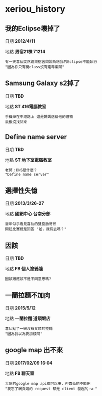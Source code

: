 # xeriou_history

## 我的Eclipse壞掉了
日期 **2012/4/11**

地點 **男宿21棟 71214**
```
有一天喜仙突然跑來宿舍問說為啥我的Eclipse不能執行
"因為你只有開class沒有建專案阿"
```

## Samsung Galaxy s2掉了
日期 **TBD**

地點 **ST 416電腦教室**
```
手機掉在中港路上 還是媽媽送給他的禮物
最後沒找回來
```

## Define name server
日期 **TBD**

地點 **ST 地下室電腦教室**
```
老師：DNS是什麼？
"Define name server"
```

## 選擇性失憶
日期 **2013/3/26-27**

地點 **國網中心 台南分部**
```
當年似乎看見喜仙的雙胞胎哥哥
問起比賽總是回答 "蛤，我有去嗎？"
```

## 因該 
日期 **TBD**

地點 **FB 個人塗鴉牆**
```
因該跟應該不是不同意思嗎?
```

## 一蘭拉麵不加肉
日期 **2015/5/12**

地點 **一蘭拉麵 道頓堀店**
```
喜仙點了一碗沒有叉燒的拉麵
"因為我以為要加錢阿"
```

## google map 出不來
日期 **2017/02/09 16:04**

地點 **FB 聊天室**
```
大家的google map api都可以用，但喜仙的不能用
"我忘了網頁端的 request 都是 client 發起的-w-"
```
